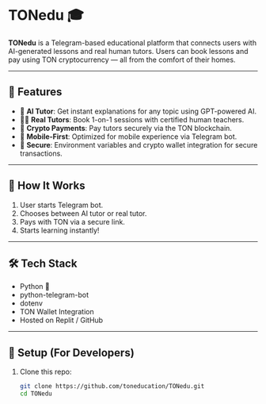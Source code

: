 # TONedu 🎓

**TONedu** is a Telegram-based educational platform that connects users with AI-generated lessons and real human tutors. Users can book lessons and pay using TON cryptocurrency — all from the comfort of their homes.

---

## 🚀 Features

- 🤖 **AI Tutor**: Get instant explanations for any topic using GPT-powered AI.
- 👨‍🏫 **Real Tutors**: Book 1-on-1 sessions with certified human teachers.
- 💸 **Crypto Payments**: Pay tutors securely via the TON blockchain.
- 📲 **Mobile-First**: Optimized for mobile experience via Telegram bot.
- 🔐 **Secure**: Environment variables and crypto wallet integration for secure transactions.

---

## 🧠 How It Works

1. User starts Telegram bot.
2. Chooses between AI tutor or real tutor.
3. Pays with TON via a secure link.
4. Starts learning instantly!

---

## 🛠 Tech Stack

- Python 🐍
- python-telegram-bot
- dotenv
- TON Wallet Integration
- Hosted on Replit / GitHub

---

## 🔧 Setup (For Developers)

1. Clone this repo:
   ```bash
   git clone https://github.com/toneducation/TONedu.git
   cd TONedu
